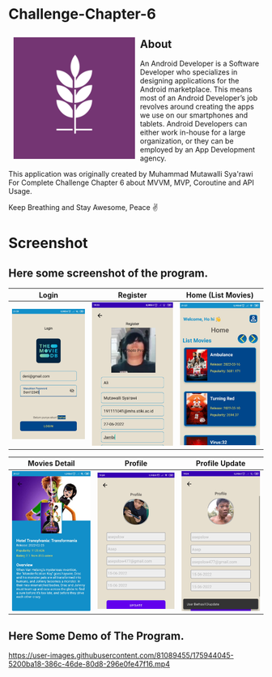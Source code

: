 # Challenge-Chapter-6

<img src="app/src/main/res/drawable/logo.png" align="left"
width="240" hspace="10" vspace="10">

## About
An Android Developer is a Software Developer who specializes in designing applications for the Android marketplace. 
This means most of an Android Developer’s job revolves around creating the apps we use on our smartphones and tablets. 
Android Developers can either work in-house for a large organization, or they can be employed by an App Development agency.

This application was originally created by Muhammad Mutawalli Sya'rawi For Complete Challenge Chapter 6 about MVVM, MVP, Coroutine and API Usage.

Keep Breathing and Stay Awesome, Peace :v:

# Screenshot
## Here some screenshot of the program.

Login                      |  Register                 |  Home (List Movies)
:-------------------------:|:-------------------------:|:-------------------------:
![](Screenshoot/1.jpg)     |  ![](Screenshoot/2.jpg)   |  ![](Screenshoot/3.jpg)

Movies Detail              |  Profile                  |  Profile Update
:-------------------------:|:-------------------------:|:-------------------------:
![](Screenshoot/4.jpg)     |  ![](Screenshoot/5.jpg)   |  ![](Screenshoot/6.jpg)


## Here Some Demo of The Program.


https://user-images.githubusercontent.com/81089455/175944045-5200ba18-386c-46de-80d8-296e0fe47f16.mp4
